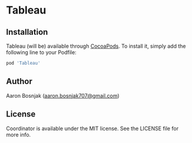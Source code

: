 # Tableau

## Installation

Tableau (will be) available through [CocoaPods](http://cocoapods.org). To install
it, simply add the following line to your Podfile:

```ruby
pod 'Tableau'
```

## Author

Aaron Bosnjak (aaron.bosnjak707@gmail.com)

## License

Coordinator is available under the MIT license. See the LICENSE file for more info.
